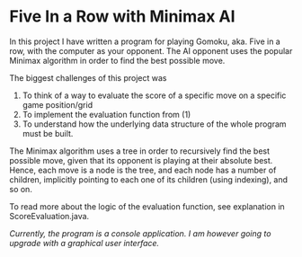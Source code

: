 # Five In a Row with Minimax AI

In this project I have written a program for playing Gomoku, aka. Five in a row, with the computer as your opponent. 
The AI opponent uses the popular Minimax algorithm in order to find the best possible move.

The biggest challenges of this project was 

1. To think of a way to evaluate the score of a specific move on a specific game position/grid
2. To implement the evaluation function from (1)
3. To understand how the underlying data structure of the whole program must be built.

The Minimax algorithm uses a tree in order to recursively find the best possible move, given that its opponent is 
playing at their absolute best. Hence, each move is a node is the tree, and each node has a number of children, 
implicitly pointing to each one of its children (using indexing), and so on. 

To read more about the logic of the evaluation function, see explanation in ScoreEvaluation.java.

_Currently, the program is a console application. I am however going to upgrade with a graphical user interface._